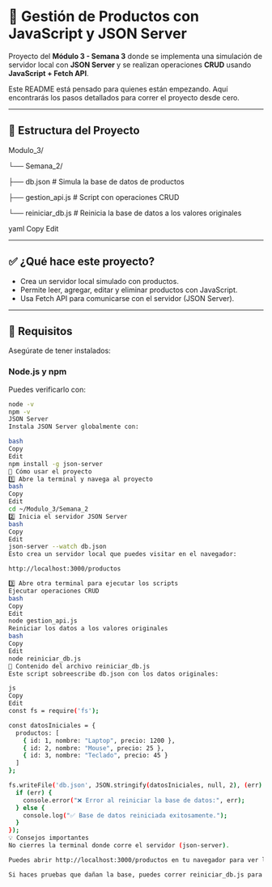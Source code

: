 # 🛒 Gestión de Productos con JavaScript y JSON Server

Proyecto del **Módulo 3 - Semana 3** donde se implementa una simulación de servidor local con **JSON Server** y se realizan operaciones **CRUD** usando **JavaScript + Fetch API**.

Este README está pensado para quienes están empezando. Aquí encontrarás los pasos detallados para correr el proyecto desde cero.

---

## 📂 Estructura del Proyecto

Modulo_3/

└── Semana_2/

├── db.json # Simula la base de datos de productos

├── gestion_api.js # Script con operaciones CRUD

└── reiniciar_db.js # Reinicia la base de datos a los valores originales

yaml
Copy
Edit

---

## ✅ ¿Qué hace este proyecto?

- Crea un servidor local simulado con productos.
- Permite leer, agregar, editar y eliminar productos con JavaScript.
- Usa Fetch API para comunicarse con el servidor (JSON Server).

---

## 🔧 Requisitos

Asegúrate de tener instalados:

### Node.js y npm

Puedes verificarlo con:

```bash
node -v
npm -v
JSON Server
Instala JSON Server globalmente con:

bash
Copy
Edit
npm install -g json-server
🚀 Cómo usar el proyecto
1️⃣ Abre la terminal y navega al proyecto
bash
Copy
Edit
cd ~/Modulo_3/Semana_2
2️⃣ Inicia el servidor JSON Server
bash
Copy
Edit
json-server --watch db.json
Esto crea un servidor local que puedes visitar en el navegador:

http://localhost:3000/productos

3️⃣ Abre otra terminal para ejecutar los scripts
Ejecutar operaciones CRUD
bash
Copy
Edit
node gestion_api.js
Reiniciar los datos a los valores originales
bash
Copy
Edit
node reiniciar_db.js
🔄 Contenido del archivo reiniciar_db.js
Este script sobreescribe db.json con los datos originales:

js
Copy
Edit
const fs = require('fs');

const datosIniciales = {
  productos: [
    { id: 1, nombre: "Laptop", precio: 1200 },
    { id: 2, nombre: "Mouse", precio: 25 },
    { id: 3, nombre: "Teclado", precio: 45 }
  ]
};

fs.writeFile('db.json', JSON.stringify(datosIniciales, null, 2), (err) => {
  if (err) {
    console.error("❌ Error al reiniciar la base de datos:", err);
  } else {
    console.log("✅ Base de datos reiniciada exitosamente.");
  }
});
💡 Consejos importantes
No cierres la terminal donde corre el servidor (json-server).

Puedes abrir http://localhost:3000/productos en tu navegador para ver los datos en JSON.

Si haces pruebas que dañan la base, puedes correr reiniciar_db.js para restaurarla.



